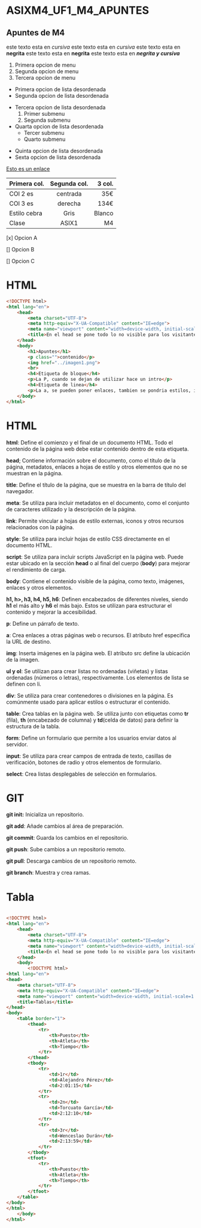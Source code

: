# ASIXM4_UF1_M4_APUNTES

## Apuntes de M4

este texto esta en *cursiva*
este texto esta en _cursiva_
este texto esta en **negrita**
este texto esta en __negrita__
este texto esta en _**negrita y cursiva**_

1. Primera opcion de menu
2. Segunda opcion de menu
3. Tercera opcion de menu

* Primera opcion de lista desordenada
* Segunda opcion de lista desordenada
- Tercera opcion de lista desordenada
    1. Primer submenu
    2. Segunda submenu
- Quarta opcion de lista desordenada
    * Tercer submenu
    * Quarto submenu
+ Quinta opcion de lista desordenada
+ Sexta opcion de lista desordenada

[Esto es un enlace](http://joan23.fje.edu "Enlace a la web del cole")


|Primera col.|Segunda col.|3 col.|
|---------------|:-------------:|---------:|
|COl 2 es|centrada|35€|
|COl 3 es|derecha|134€|
|Estilo cebra|Gris|Blanco|
|Clase|ASIX1|M4|

[x] Opcion A

[] Opcion B

[] Opcion C

# HTML

```html
<!DOCTYPE html>
<html lang="en">
    <head>
        <meta charset="UTF-8">
        <meta http-equiv="X-UA-Compatible" content="IE=edge">
        <meta name="viewport" content="width=device-width, initial-scale=1.0">
        <title>En el head se pone todo lo no visible para los visitantes</title>
    </head>
    <body>
        <h1>Apuntes</h1>
        <p class="">contenido</p>
        <img href="../imagen1.png">
        <br>
        <h4>Etiqueta de bloque</h4>
        <p>La P, cuando se dejan de utilizar hace un intro</p>
        <h4>Etiqueta de linea</h4>
        <p>La a, se pueden poner enlaces, tambien se pondria estilos, imagenes...</p>
    </body>
</html>
```

# HTML

**html**: Define el comienzo y el final de un documento HTML. Todo el contenido de la página web debe estar contenido dentro de esta etiqueta.

**head**; Contiene información sobre el documento, como el título de la página, metadatos, enlaces a hojas de estilo y otros elementos que no se muestran en la página.

**title**: Define el título de la página, que se muestra en la barra de título del navegador.

**meta**: Se utiliza para incluir metadatos en el documento, como el conjunto de caracteres utilizado y la descripción de la página.

**link**: Permite vincular a hojas de estilo externas, iconos y otros recursos relacionados con la página.

**style**: Se utiliza para incluir hojas de estilo CSS directamente en el documento HTML.

**script**: Se utiliza para incluir scripts JavaScript en la página web. Puede estar ubicado en la sección **head** o al final del cuerpo (**body**) para mejorar el rendimiento de carga.

**body**: Contiene el contenido visible de la página, como texto, imágenes, enlaces y otros elementos.

**h1, h>, h3, h4, h5, h6**: Definen encabezados de diferentes niveles, siendo **h1** el más alto y **h6** el más bajo. Estos se utilizan para estructurar el contenido y mejorar la accesibilidad.

**p**: Define un párrafo de texto.

**a**: Crea enlaces a otras páginas web o recursos. El atributo href especifica la URL de destino.

**img**: Inserta imágenes en la página web. El atributo src define la ubicación de la imagen.

**ul y ol**: Se utilizan para crear listas no ordenadas (viñetas) y listas ordenadas (números o letras), respectivamente. Los elementos de lista se definen con li.

**div**: Se utiliza para crear contenedores o divisiones en la página. Es comúnmente usado para aplicar estilos o estructurar el contenido.

**table**: Crea tablas en la página web. Se utiliza junto con etiquetas como **tr** (fila), **th** (encabezado de columna) y **td**(celda de datos) para definir la estructura de la tabla.

**form**: Define un formulario que permite a los usuarios enviar datos al servidor.

**input**: Se utiliza para crear campos de entrada de texto, casillas de verificación, botones de radio y otros elementos de formulario.

**select**: Crea listas desplegables de selección en formularios.


# GIT

**git init:** Inicializa un repositorio.

**git add**: Añade cambios al área de preparación.

**git commit**: Guarda los cambios en el repositorio.

**git push**: Sube cambios a un repositorio remoto.

**git pull**: Descarga cambios de un repositorio remoto.

**git branch**: Muestra y crea ramas.

# Tabla

```html

<!DOCTYPE html>
<html lang="en">
    <head>
        <meta charset="UTF-8">
        <meta http-equiv="X-UA-Compatible" content="IE=edge">
        <meta name="viewport" content="width=device-width, initial-scale=1.0">
        <title>En el head se pone todo lo no visible para los visitantes</title>
    </head>
    <body>
        <!DOCTYPE html>
<html lang="en">
<head>
    <meta charset="UTF-8">
    <meta http-equiv="X-UA-Compatible" content="IE=edge">
    <meta name="viewport" content="width=device-width, initial-scale=1.0">
    <title>Tablas</title>
</head>
<body>
    <table border="1">
        <thead>
            <tr>
                <th>Puesto</th>
                <th>Atleta</th>
                <th>Tiempo</th>
            </tr>
        </thead>
        <tbody>
            <tr>
                <td>1r</td>
                <td>Alejandro Pérez</td>
                <td>2:01:15</td>
            </tr>
            <tr>
                <td>2n</td>
                <td>Torcuato García</td>
                <td>2:12:10</td>
            </tr>
            <tr>
                <td>3r</td>
                <td>Wenceslao Durán</td>
                <td>2:13:59</td>
            </tr>
        </tbody>
        <tfoot>
            <tr>
                <th>Puesto</th>
                <th>Atleta</th>
                <th>Tiempo</th>
            </tr>
        </tfoot>
    </table>
</body>
</html>
    </body>
</html>
```
